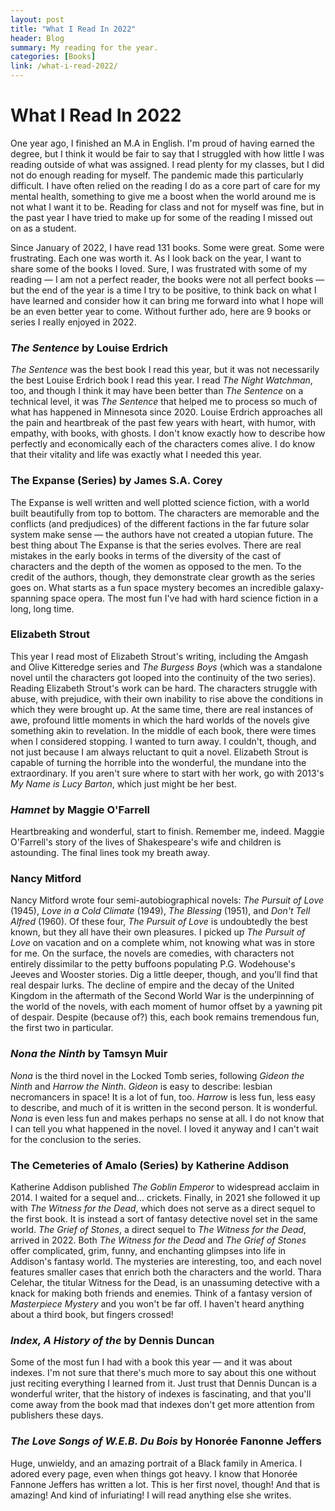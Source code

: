 ```yaml
---
layout: post
title: "What I Read In 2022"
header: Blog
summary: My reading for the year.
categories: [Books]
link: /what-i-read-2022/
---
```

# What I Read In 2022
One year ago, I finished an M.A in English. I'm proud of having earned the degree, but I think it would be fair to say that I struggled with how little I was reading outside of what was assigned. I read plenty for my classes, but I did not do enough reading for myself. The pandemic made this particularly difficult. I have often relied on the reading I do as a core part of care for my mental health, something to give me a boost when the world around me is not what I want it to be. Reading for class and not for myself was fine, but in the past year I have tried to make up for some of the reading I missed out on as a student. 

Since January of 2022, I have read 131 books. Some were great. Some were frustrating. Each one was worth it. As I look back on the year, I want to share some of the books I loved. Sure, I was frustrated with some of my reading — I am not a perfect reader, the books were not all perfect books — but the end of the year is a time I try to be positive, to think back on what I have learned and consider how it can bring me forward into what I hope will be an even better year to come. Without further ado, here are 9 books or series I really enjoyed in 2022. 

### *The Sentence* by Louise Erdrich
*The Sentence* was the best book I read this year, but it was not necessarily the best Louise Erdrich book I read this year. I read *The Night Watchman*, too, and though I think it may have been better than *The Sentence* on a technical level, it was *The Sentence* that helped me to process so much of what has happened in Minnesota since 2020. Louise Erdrich approaches all the pain and heartbreak of the past few years with heart, with humor, with empathy, with books, with ghosts. I don't know exactly how to describe how perfectly and economically each of the characters comes alive. I do know that their vitality and life was exactly what I needed this year. 

### The Expanse (Series) by James S.A. Corey
The Expanse is well written and well plotted science fiction, with a world built beautifully from top to bottom. The characters are memorable and the conflicts (and predjudices) of the different factions in the far future solar system make sense — the authors have not created a utopian future. The best thing about The Expanse is that the series evolves. There are real mistakes in the early books in terms of the diversity of the cast of characters and the depth of the women as opposed to the men. To the credit of the authors, though, they demonstrate clear growth as the series goes on. What starts as a fun space mystery becomes an incredible galaxy-spanning space opera. The most fun I've had with hard science fiction in a long, long time. 

### Elizabeth Strout 
This year I read most of Elizabeth Strout's writing, including the Amgash and Olive Kitteredge series and *The Burgess Boys* (which was a standalone novel until the characters got looped into the continuity of the two series). Reading Elizabeth Strout's work can be hard. The characters struggle with abuse, with prejudice, with their own inability to rise above the conditions in which they were brought up. At the same time, there are real instances of awe, profound little moments in which the hard worlds of the novels give something akin to revelation. In the middle of each book, there were times when I considered stopping. I wanted to turn away. I couldn't, though, and not just because I am always reluctant to quit a novel. Elizabeth Strout is capable of turning the horrible into the wonderful, the mundane into the extraordinary. If you aren't sure where to start with her work, go with 2013's *My Name is Lucy Barton*, which just might be her best.

### *Hamnet* by Maggie O'Farrell
Heartbreaking and wonderful, start to finish. Remember me, indeed. Maggie O'Farrell's story of the lives of Shakespeare's wife and children is astounding. The final lines took my breath away.

### Nancy Mitford
Nancy Mitford wrote four semi-autobiographical novels: *The Pursuit of Love* (1945), *Love in a Cold Climate* (1949), *The Blessing* (1951), and *Don't Tell Alfred* (1960). Of these four, *The Pursuit of Love* is undoubtedly the best known, but they all have their own pleasures. I picked up *The Pursuit of Love* on vacation and on a complete whim, not knowing what was in store for me. On the surface, the novels are comedies, with characters not entirely dissimilar to the petty buffoons populating P.G. Wodehouse's Jeeves and Wooster stories. Dig a little deeper, though, and you'll find that real despair lurks. The decline of empire and the decay of the United Kingdom in the aftermath of the Second World War is the underpinning of the world of the novels, with each moment of humor offset by a yawning pit of despair. Despite (because of?) this, each book remains tremendous fun, the first two in particular. 

### *Nona the Ninth* by Tamsyn Muir
*Nona* is the third novel in the Locked Tomb series, following *Gideon the Ninth* and *Harrow the Ninth*. *Gideon* is easy to describe: lesbian necromancers in space! It is a lot of fun, too. *Harrow* is less fun, less easy to describe, and much of it is written in the second person. It is wonderful. *Nona* is even less fun and makes perhaps no sense at all. I do not know that I can tell you what happened in the novel. I loved it anyway and I can't wait for the conclusion to the series. 

### The Cemeteries of Amalo (Series) by Katherine Addison
Katherine Addison published *The Goblin Emperor* to widespread acclaim in 2014. I waited for a sequel and... crickets. Finally, in 2021 she followed it up with *The Witness for the Dead*, which does not serve as a direct sequel to the first book. It is instead a sort of fantasy detective novel set in the same world. *The Grief of Stones*, a direct sequel to *The Witness for the Dead*, arrived in 2022. Both *The Witness for the Dead* and *The Grief of Stones* offer complicated, grim, funny, and enchanting glimpses into life in Addison's fantasy world. The mysteries are interesting, too, and each novel features smaller cases that enrich both the characters and the world. Thara Celehar, the titular Witness for the Dead, is an unassuming detective with a knack for making both friends and enemies. Think of a fantasy version of *Masterpiece Mystery* and you won't be far off. I haven't heard anything about a third book, but fingers crossed!

### *Index, A History of the* by Dennis Duncan
Some of the most fun I had with a book this year — and it was about indexes. I'm not sure that there's much more to say about this one without just reciting everything I learned from it. Just trust that Dennis Duncan is a wonderful writer, that the history of indexes is fascinating, and that you'll come away from the book mad that indexes don't get more attention from publishers these days. 

### *The Love Songs of W.E.B. Du Bois* by Honorée Fanonne Jeffers
Huge, unwieldy, and an amazing portrait of a Black family in America. I adored every page, even when things got heavy. I know that Honorée Fannone Jeffers has written a lot. This is her first novel, though! And that is amazing! And kind of infuriating! I will read anything else she writes.